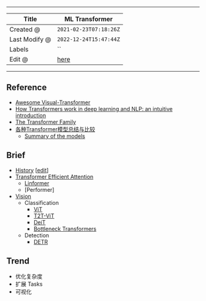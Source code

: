 -----

| Title         | ML Transformer                                        |
| ------------- | ----------------------------------------------------- |
| Created @     | `2021-02-23T07:18:26Z`                                |
| Last Modify @ | `2022-12-24T15:47:44Z`                                |
| Labels        | \`\`                                                  |
| Edit @        | [here](https://github.com/junxnone/aiwiki/issues/229) |

-----

## Reference

  - [Awesome
    Visual-Transformer](https://github.com/dk-liang/Awesome-Visual-Transformer)
  - [How Transformers work in deep learning and NLP: an intuitive
    introduction](https://theaisummer.com/transformer/)
  - [The Transformer
    Family](https://lilianweng.github.io/lil-log/2020/04/07/the-transformer-family.html)
  - [各种Transformer模型总结与比较](https://blog.csdn.net/zephyr_wang/article/details/113758523)
      - [Summary of the
        models](https://huggingface.co/transformers/model_summary.html)

## Brief

  - [History](https://junxnone.github.io/wht/tech/transformer/)
    \[[edit](https://github.com/junxnone/wht/issues/9)\]
  - [Transformer Efficient Attention](/Transformer_Efficient_Attention)
      - [Linformer](/Linformer)
      - \[Performer\]
  - [Vision](/Transformer_Vision)
      - Classification
          - [ViT](/ViT)
          - [T2T-ViT](/T2T_ViT)
          - [DeiT](/DeiT)
          - [Bottleneck Transformers](/Bottleneck_Transformers)
      - Detection
          - [DETR]()

## Trend

  - 优化复杂度
  - 扩展 Tasks
  - 可视化
